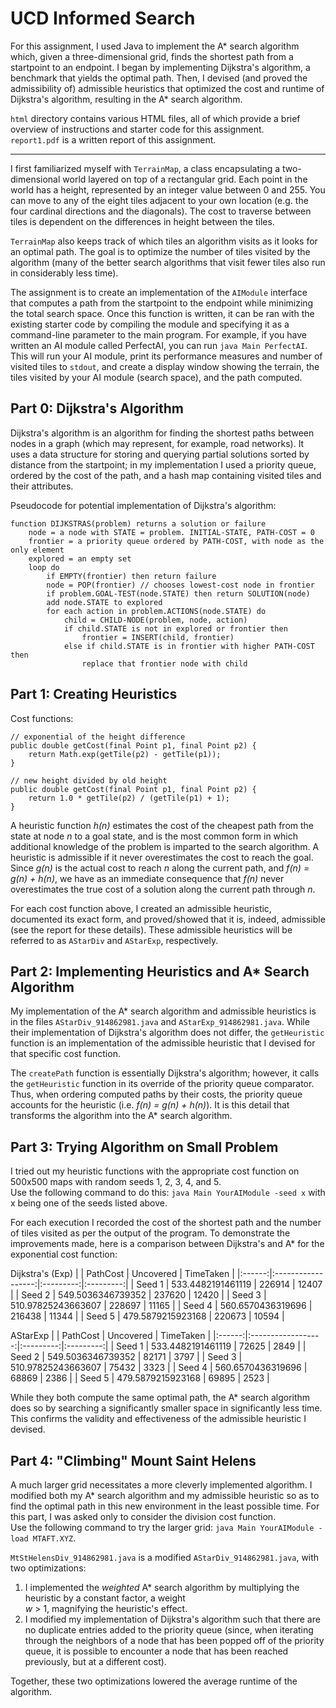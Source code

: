# UCD Informed Search
For this assignment, I used Java to implement the A* search algorithm which, given a three-dimensional grid, finds the shortest path from a startpoint to an endpoint. I began by implementing Dijkstra's algorithm, a benchmark that yields the optimal path. Then, I devised (and proved the admissibility of) admissible heuristics that optimized the cost and runtime of Dijkstra's algorithm, resulting in the A* search algorithm.

`html` directory contains various HTML files, all of which provide a brief overview of instructions and starter code for this assignment.  
`report1.pdf` is a written report of this assignment.

---

I first familiarized myself with `TerrainMap`, a class encapsulating a two-dimensional world layered on top of a rectangular grid. Each point in the world has a height, represented by an integer value between 0 and 255. You can move to any of the eight tiles adjacent to your own location (e.g. the four cardinal directions and the diagonals). The cost to traverse between tiles is dependent on the differences in height between the tiles.

`TerrainMap` also keeps track of which tiles an algorithm visits as it looks for an optimal path. The goal is to optimize the number of tiles visited by the algorithm (many of the better search algorithms that visit fewer tiles also run in considerably less time).

The assignment is to create an implementation of the `AIModule` interface that computes a path from the startpoint to the endpoint while minimizing the total search space. Once this function is written, it can be ran with the existing starter code by compiling the module and specifying it as a command-line parameter to the main program. For example, if you have written an AI module called PerfectAI, you can run `java Main PerfectAI`. This will run your AI module, print its performance measures and number of visited tiles to `stdout`, and create a display window showing the terrain, the tiles visited by your AI module (search space), and the path computed.

## Part 0: Dijkstra's Algorithm
Dijkstra's algorithm is an algorithm for finding the shortest paths between nodes in a graph (which may represent, for example, road networks). It uses a data structure for storing and querying partial solutions sorted by distance from the startpoint; in my implementation I used a priority queue, ordered by the cost of the path, and a hash map containing visited tiles and their attributes.

Pseudocode for potential implementation of Dijkstra's algorithm:  
```
function DIJKSTRAS(problem) returns a solution or failure
    node = a node with STATE = problem. INITIAL-STATE, PATH-COST = 0
    frontier = a priority queue ordered by PATH-COST, with node as the only element
    explored = an empty set
    loop do
        if EMPTY(frontier) then return failure
        node = POP(frontier) // chooses lowest-cost node in frontier
        if problem.GOAL-TEST(node.STATE) then return SOLUTION(node)
        add node.STATE to explored
        for each action in problem.ACTIONS(node.STATE) do
            child = CHILD-NODE(problem, node, action)
            if child.STATE is not in explored or frontier then
                frontier = INSERT(child, frontier)
            else if child.STATE is in frontier with higher PATH-COST then
                replace that frontier node with child
```

## Part 1: Creating Heuristics
Cost functions:  
```
// exponential of the height difference
public double getCost(final Point p1, final Point p2) {
    return Math.exp(getTile(p2) - getTile(p1));
}

// new height divided by old height
public double getCost(final Point p1, final Point p2) {
    return 1.0 * getTile(p2) / (getTile(p1) + 1);
}
```

A heuristic function *h(n)* estimates the cost of the cheapest path from the state at node *n* to a goal state, and is the most common form in which additional knowledge of the problem is imparted to the search algorithm. A heuristic is admissible if it never overestimates the cost to reach the goal. Since *g(n)* is the actual cost to reach *n* along the current path, and *f(n) = g(n) + h(n)*, we have as an immediate consequence that *f(n)* never overestimates the true cost of a solution along the current path through *n*.

For each cost function above, I created an admissible heuristic, documented its exact form, and proved/showed that it is, indeed, admissible (see the report for these details). These admissible heuristics will be referred to as `AStarDiv` and `AStarExp`, respectively.

## Part 2: Implementing Heuristics and A* Search Algorithm
My implementation of the A* search algorithm and admissible heuristics is in the files `AStarDiv_914862981.java` and `AStarExp_914862981.java`. While their implementation of Dijkstra's algorithm does not differ, the `getHeuristic` function is an implementation of the admissible heuristic that I devised for that specific cost function.

The `createPath` function is essentially Dijkstra's algorithm; however, it calls the `getHeuristic` function in its override of the priority queue comparator. Thus, when ordering computed paths by their costs, the priority queue accounts for the heuristic (i.e. *f(n) = g(n) + h(n)*). It is this detail that transforms the algorithm into the A* search algorithm.

## Part 3: Trying Algorithm on Small Problem
I tried out my heuristic functions with the appropriate cost function on 500x500 maps with random seeds 1, 2, 3, 4, and 5.  
Use the following command to do this: `java Main YourAIModule -seed x` with x being one of the seeds listed above.

For each execution I recorded the cost of the shortest path and the number of tiles visited as per the output of the program. To demonstrate the improvements made, here is a comparison between Dijkstra's and A* for the exponential cost function:

Dijkstra's (Exp)
|        |      PathCost      | Uncovered | TimeTaken |
|:------:|:------------------:|:---------:|:---------:|
| Seed 1 | 533.4482191461119  |  226914   |   12407   |
| Seed 2 | 549.5036346739352  |  237620   |   12420   |
| Seed 3 | 510.97825243663607 |  228697   |   11165   |
| Seed 4 | 560.6570436319696  |  216438   |   11344   |
| Seed 5 | 479.5879215923168  |  220673   |   10594   |

AStarExp
|        |      PathCost      | Uncovered | TimeTaken |
|:------:|:------------------:|:---------:|:---------:|
| Seed 1 | 533.4482191461119  |   72625   |   2849    |
| Seed 2 | 549.5036346739352  |   82171   |   3797    |
| Seed 3 | 510.97825243663607 |   75432   |   3323    |
| Seed 4 | 560.6570436319696  |   68869   |   2386    |
| Seed 5 | 479.5879215923168  |   69895   |   2523    |

While they both compute the same optimal path, the A* search algorithm does so by searching a significantly smaller space in significantly less time. This confirms the validity and effectiveness of the admissible heuristic I devised.

## Part 4: "Climbing" Mount Saint Helens
A much larger grid necessitates a more cleverly implemented algorithm. I modified both my A* search algorithm and my admissible heuristic so as to find the optimal path in this new environment in the least possible time. For this part, I was asked only to consider the division cost function.  
Use the following command to try the larger grid: `java Main YourAIModule -load MTAFT.XYZ`.

`MtStHelensDiv_914862981.java` is a modified `AStarDiv_914862981.java`, with two optimizations:  
1. I implemented the *weighted* A* search algorithm by multiplying the heuristic by a constant factor, a weight  
*w* > 1, magnifying the heuristic's effect.
2. I modified my implementation of Dijkstra's algorithm such that there are no duplicate entries added to the priority queue (since, when iterating through the neighbors of a node that has been popped off of the priority queue, it is possible to encounter a node that has been reached previously, but at a different cost).

Together, these two optimizations lowered the average runtime of the algorithm.

